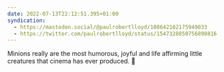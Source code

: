 ```yaml
---
date: 2022-07-13T22:12:51.395+01:00
syndication:
  - https://mastodon.social/@paulrobertlloyd/108642102175949033
  - https://twitter.com/paulrobertlloyd/status/1547328850756898816
---
```

Minions really are the most humorous, joyful and life affirming little creatures that cinema has ever produced. 💛
